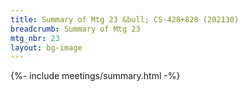 ```yaml
---
title: Summary of Mtg 23 &bull; CS-428+828 (202130)
breadcrumb: Summary of Mtg 23
mtg_nbr: 23
layout: bg-image
---
```


{%- include meetings/summary.html -%}
